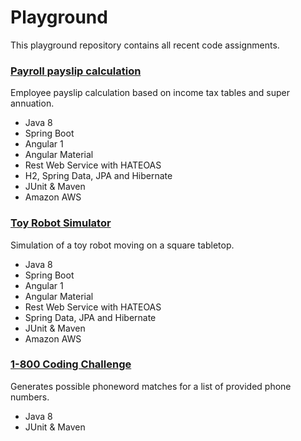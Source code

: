 # Playground

This playground repository contains all recent code assignments.

### [Payroll payslip calculation](https://github.com/justiniantaylor/playground/tree/master/payroll)
Employee payslip calculation based on income tax tables and super annuation.

* Java 8
* Spring Boot
* Angular 1
* Angular Material
* Rest Web Service with HATEOAS
* H2, Spring Data, JPA and Hibernate
* JUnit & Maven
* Amazon AWS

### [Toy Robot Simulator](https://github.com/justiniantaylor/playground/tree/master/robot)
Simulation of a toy robot moving on a square tabletop.

* Java 8
* Spring Boot
* Angular 1
* Angular Material
* Rest Web Service with HATEOAS
* Spring Data, JPA and Hibernate
* JUnit & Maven
* Amazon AWS

### [1-800 Coding Challenge](https://github.com/justiniantaylor/playground/tree/master/phoneword)
Generates possible phoneword matches for a list of provided phone numbers.

* Java 8
* JUnit & Maven